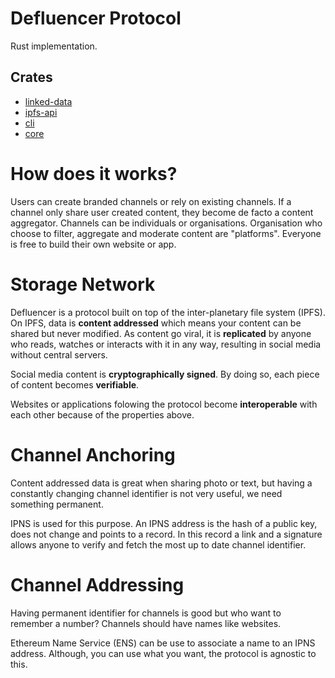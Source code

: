 # Defluencer Protocol
Rust implementation.

## Crates
- [linked-data](https://github.com/Defluencer/rust-defluencer/tree/develop/linked-data)
- [ipfs-api](https://github.com/Defluencer/rust-defluencer/tree/develop/ipfs-api)
- [cli](https://github.com/Defluencer/rust-defluencer/tree/develop/cli)
- [core](https://github.com/Defluencer/rust-defluencer/tree/develop/core)

# How does it works?

Users can create branded channels or rely on existing channels. If a channel only share user created content, they become de facto a content aggregator. Channels can be individuals or organisations. Organisation who choose to filter, aggregate and moderate content are "platforms". Everyone is free to build their own website or app.

# Storage Network

Defluencer is a protocol built on top of the inter-planetary file system (IPFS). On IPFS, data is **content addressed** which means your content can be shared but never modified. As content go viral, it is **replicated** by anyone who reads, watches or interacts with it in any way, resulting in social media without central servers.

Social media content is **cryptographically signed**. By doing so, each piece of content becomes **verifiable**.

Websites or applications folowing the protocol become **interoperable** with each other because of the properties above.

# Channel Anchoring

Content addressed data is great when sharing photo or text, but having a constantly changing channel identifier is not very useful, we need something permanent.

IPNS is used for this purpose. An IPNS address is the hash of a public key, does not change and points to a record. In this record a link and a signature allows anyone to verify and fetch the most up to date channel identifier.

# Channel Addressing

Having permanent identifier for channels is good but who want to remember a number? Channels should have names like websites.

Ethereum Name Service (ENS) can be use to associate a name to an IPNS address. Although, you can use what you want, the protocol is agnostic to this.
